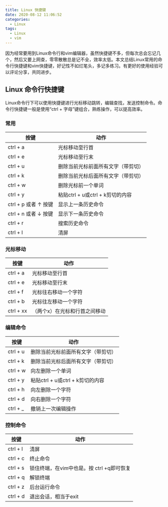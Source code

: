 ```yaml
---
title: Linux 快捷键
date: 2020-08-12 11:06:52
categories:
  - Linux
tags: 
  - Linux
  - vim
---
```


因为经常要用到Linux命令行和vim编辑器，虽然快捷键不多，但每次总会忘记几个，然后又要上网查，零零散散总是记不全，效率太低。本文总结Linux常用的命令行快捷键和vim快捷键，好记性不如烂笔头，多记多练习。有更好的使用经验可以评论分享，共同进步。

<!--more-->

## Linux 命令行快捷键

Linux命令行下可以使用快捷键进行光标移动跳转，编辑查找，发送控制命令。命令行快捷键一般是使用“ctrl + 字母”键组合，熟练操作，可以提高效率。

### 常用

| 按键                 | 动作                               |
| -------------------- | ---------------------------------- |
| ctrl + a             | 光标移动至行首                     |
| ctrl + e             | 光标移动至行末                     |
| ctrl + u             | 删除当前光标前面所有文字（带剪切） |
| ctrl + k             | 删除当前光标后面所有文字（带剪切） |
| ctrl + w             | 删除光标前一个单词                 |
| ctrl + y             | 粘贴ctrl + u或ctrl + k剪切的内容   |
| ctrl + p 或者 ↑ 按键 | 显示上一条历史命令                 |
| ctrl + n 或者 ↓ 按键 | 显示下一条历史命令                 |
| ctrl + r             | 搜索历史命令                       |
| ctrl + l             | 清屏                               |

### 光标移动

| 按键       | 动作                          |
| ---------- | ----------------------------- |
| ctrl + a   | 光标移动至行首                |
| ctrl + e   | 光标移动至行末                |
| ctrl + f   | 光标往右移动一个字符          |
| ctrl + b   | 光标往左移动一个字符          |
| ctrl  + xx | （两个x）在光标和行首之间移动 |

### 编辑命令

| 按键      | 动作                               |
| --------- | ---------------------------------- |
| ctrl + u  | 删除当前光标前面所有文字（带剪切） |
| ctrl + k  | 删除当前光标后面所有文字（带剪切） |
| ctrl + w  | 向左删除一个单词                   |
| ctrl + y  | 粘贴ctrl + u或ctrl + k剪切的内容   |
| ctrl + h  | 向左删除一个字符                   |
| ctrl + d  | 向右删除一个字符                   |
| ctrl  + _ | 撤销上一次编辑操作                 |

### 控制命令

| 按键     | 动作                                      |
| -------- | ----------------------------------------- |
| ctrl + l | 清屏                                      |
| ctrl + c | 终止命令                                  |
| ctrl + s | 锁住终端，在vim中也是。按 ctrl +q即可恢复 |
| ctrl + q | 解锁终端                                  |
| ctrl + z | 后台运行命令                              |
| ctrl + d | 退出会话，相当于exit                      |

